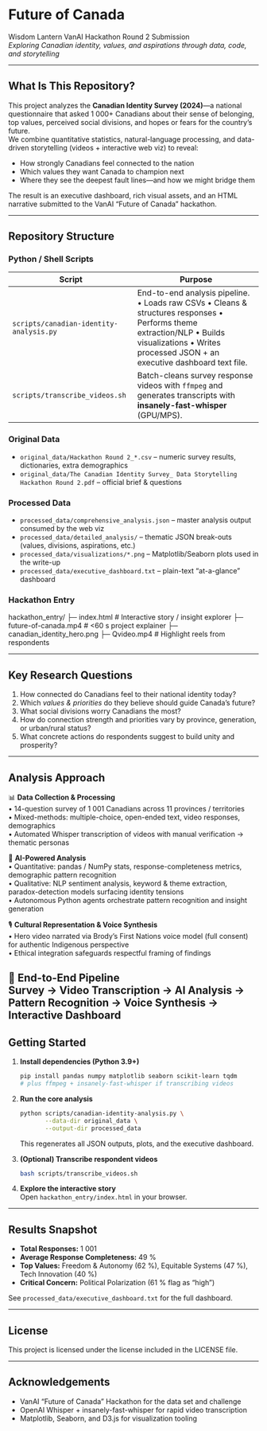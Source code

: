 # Future of Canada  
Wisdom Lantern  VanAI Hackathon Round 2 Submission  
_Exploring Canadian identity, values, and aspirations through data, code, and storytelling_

---

## What Is This Repository?

This project analyzes the **Canadian Identity Survey (2024)**—a national questionnaire that asked 1 000+ Canadians about their sense of belonging, top values, perceived social divisions, and hopes or fears for the country’s future.  
We combine quantitative statistics, natural-language processing, and data-driven storytelling (videos + interactive web viz) to reveal:

* How strongly Canadians feel connected to the nation  
* Which values they want Canada to champion next  
* Where they see the deepest fault lines—and how we might bridge them  

The result is an executive dashboard, rich visual assets, and an HTML narrative submitted to the VanAI “Future of Canada” hackathon.

---

## Repository Structure

### Python / Shell Scripts
| Script | Purpose |
|--------|---------|
| `scripts/canadian-identity-analysis.py` | End-to-end analysis pipeline.  • Loads raw CSVs • Cleans & structures responses • Performs theme extraction/NLP • Builds visualizations • Writes processed JSON + an executive dashboard text file. |
| `scripts/transcribe_videos.sh` | Batch-cleans survey response videos with `ffmpeg` and generates transcripts with **insanely-fast-whisper** (GPU/MPS). |

### Original Data
* `original_data/Hackathon Round 2_*.csv` – numeric survey results, dictionaries, extra demographics  
* `original_data/The Canadian Identity Survey_ Data Storytelling Hackathon Round 2.pdf` – official brief & questions

### Processed Data
* `processed_data/comprehensive_analysis.json` – master analysis output consumed by the web viz  
* `processed_data/detailed_analysis/` – thematic JSON break-outs (values, divisions, aspirations, etc.)  
* `processed_data/visualizations/*.png` – Matplotlib/Seaborn plots used in the write-up  
* `processed_data/executive_dashboard.txt` – plain-text “at-a-glance” dashboard

### Hackathon Entry
hackathon_entry/
├─ index.html # Interactive story / insight explorer
├─ future-of-canada.mp4 # <60 s project explainer
├─ canadian_identity_hero.png
├─ Qvideo.mp4 # Highlight reels from respondents


---

## Key Research Questions

1. How connected do Canadians feel to their national identity today?  
2. Which _values & priorities_ do they believe should guide Canada’s future?  
3. What social divisions worry Canadians the most?  
4. How do connection strength and priorities vary by province, generation, or urban/rural status?  
5. What concrete actions do respondents suggest to build unity and prosperity?

---

## Analysis Approach

📊 **Data Collection & Processing**  
• 14-question survey of 1 001 Canadians across 11 provinces / territories  
• Mixed-methods: multiple-choice, open-ended text, video responses, demographics  
• Automated Whisper transcription of videos with manual verification → thematic personas  

🧠 **AI-Powered Analysis**  
• Quantitative: pandas / NumPy stats, response-completeness metrics, demographic pattern recognition  
• Qualitative: NLP sentiment analysis, keyword & theme extraction, paradox-detection models surfacing identity tensions  
• Autonomous Python agents orchestrate pattern recognition and insight generation  

🎙️ **Cultural Representation & Voice Synthesis**  
• Hero video narrated via Brody’s First Nations voice model (full consent) for authentic Indigenous perspective  
• Ethical integration safeguards respectful framing of findings  

🔄 **End-to-End Pipeline**  
Survey → Video Transcription → AI Analysis → Pattern Recognition → Voice Synthesis → Interactive Dashboard
---

## Getting Started

1. **Install dependencies (Python 3.9+)**  
   ```bash
   pip install pandas numpy matplotlib seaborn scikit-learn tqdm
   # plus ffmpeg + insanely-fast-whisper if transcribing videos
   ```

2. **Run the core analysis**  
   ```bash
   python scripts/canadian-identity-analysis.py \
          --data-dir original_data \
          --output-dir processed_data
   ```
   This regenerates all JSON outputs, plots, and the executive dashboard.

3. **(Optional) Transcribe respondent videos**  
   ```bash
   bash scripts/transcribe_videos.sh
   ```

4. **Explore the interactive story**  
   Open `hackathon_entry/index.html` in your browser.

---

## Results Snapshot

* **Total Responses:** 1 001  
* **Average Response Completeness:** 49 %  
* **Top Values:** Freedom & Autonomy (62 %), Equitable Systems (47 %), Tech Innovation (40 %)  
* **Critical Concern:** Political Polarization (61 % flag as “high”)  

See `processed_data/executive_dashboard.txt` for the full dashboard.

---

## License

This project is licensed under the license included in the LICENSE file.

---

## Acknowledgements

* VanAI “Future of Canada” Hackathon for the data set and challenge  
* OpenAI Whisper + insanely-fast-whisper for rapid video transcription  
* Matplotlib, Seaborn, and D3.js for visualization tooling